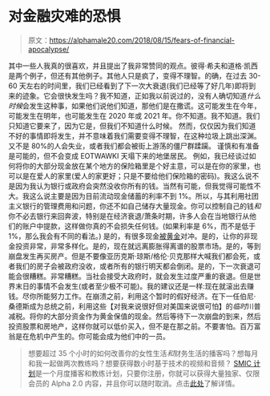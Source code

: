 # 对金融灾难的恐惧

> 原文：<https://alphamale20.com/2018/08/15/fears-of-financial-apocalypse/>

其中一些人我真的很喜欢，并且提出了我非常赞同的观点。彼得·希夫和道格·凯西是两个例子，但还有其他例子。其他人只是疯了，变得不理智。的确，在过去 30-60 天左右的时间里，我们已经看到了下一次大衰退(我们已经等了好几年)即将到来的迹象。它会很快发生吗？我不知道，正如我以前说过的，没有人确切知道*什么时候*会发生这种事，如果他们说他们知道，那他们是在撒谎。这可能发生在今年，可能发生在明年，也可能发生在 2020 年或 2021 年。你不知道。我不知道。我们只知道它要来了，因为它是，但我们不知道什么时候。
然而，仅仅因为我们知道不好的事情即将发生，并不意味着我们需要变得不理智，在这种垃圾上跳出深渊。又不是 80%的人会失业，或者我们都会被街上游荡的僵尸群蹂躏。
谨慎和有准备是可能的，但不会变成 EOTWAWKI 天塌下来的地堡居民。
例如，我已经谈过如何将你的大部分现金放在某个地方的保险箱里是个好主意，可以是在你的家里，也可以是在爱人的家里(爱人的家更好；只是不要给他们保险箱的密码)。我这么说不是因为我认为银行或政府会突然没收你所有的钱。当然有可能，但我觉得可能性不大。我这么说主要是因为目前流动现金储蓄的利率不到 1%。所以，与其利用社团主义银行的管理费用和问题，你还不如自己储存大量现金。你可以控制自己的钱*和*你不必去银行来回奔波，特别是在经济衰退/萧条时期，许多人会在当地银行从他们的账户中提款，这样做你真的不会损失任何钱。(如果利率是 6%，而不是低于 1%，那么我会有不同的看法。)
是的，有很多现金[被黄金](https://calebjonesblog.com/always-hedge-cash-investments-gold/)对冲。是的，让你的非现金投资非常，非常多样化。是的，现在就远离膨胀得离谱的股票市场。是的，等到崩盘发生再买房产。但是不要像亚历克斯·琼斯/格伦·贝克那样大喊我们都会死，或者我们的房子会被政府没收，或者所有的银行明天都会倒闭。是的，下一次衰退可能会很糟糕。非常糟糕。当社会接受大政府时，就会发生过度严重的衰退。但是世界末日的事情不会发生(或者至少极不可能)。我的建议还是一样:现在就滚出去赚钱。尽你所能努力工作。在崩溃之前，利用这个暂时的假好经济。在下一任伯尼·桑德斯成为总统之前，利用这些【对我来说很好但对美国来说很可怕】的*临时*川普减税。将你的大部分资金作为黄金保值的现金。然后等待下一次崩盘的到来，然后投资股票和房地产，这样你就可以低价买入，但不是在那之前。不要害怕。百万富翁是在危机中产生的。你可能会成为他们中的一员。

> 想要超过 35 个小时的如何改善你的女性生活*和*财务生活的播客吗？想每月和我一起做两次教练吗？想要获得数小时基于技术的视频和音频？ [SMIC 计划](https://alphamale20.kartra.com/page/vIL17)是一个月度播客和教练计划，只要你注册，你就可以获得大量独家、仅限会员的 Alpha 2.0 内容，并且你可以随时取消。点击[此处](https://alphamale20.kartra.com/page/vIL17)了解详情。